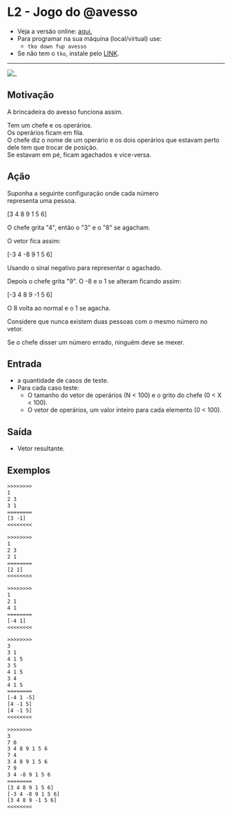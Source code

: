 # L2 - Jogo do @avesso

- Veja a versão online: [aqui.](https://github.com/qxcodefup/arcade/blob/master/base/avesso/Readme.md)
- Para programar na sua máquina (local/virtual) use:
  - `tko down fup avesso`
- Se não tem o `tko`, instale pelo [LINK](https://github.com/senapk/tko).

---

![_](https://raw.githubusercontent.com/qxcodefup/arcade/master/base/avesso/cover.jpg)

## Motivação

A brincadeira do avesso funciona assim.

Tem um chefe e os operários.  
Os operários ficam em fila.  
O chefe diz o nome de um operário e os dois operários que estavam perto dele tem que trocar de posição.  
Se estavam em pé, ficam agachados e vice-versa.

## Ação

Suponha a seguinte configuração onde cada número  
representa uma pessoa.

\[3 4 8 9 1 5 6\]

O chefe grita "4", então o "3" e o "8" se agacham.  

O vetor fica assim:  

\[-3 4 -8 9 1 5 6\]  

Usando o sinal negativo para representar o agachado.

Depois o chefe grita "9". O -8 e o 1 se alteram ficando assim:

\[-3 4 8 9 -1 5 6\]  

O 8 volta ao normal e o 1 se agacha.

Considere que nunca existem duas pessoas com o mesmo número no vetor.

Se o chefe disser um número errado, ninguém deve se mexer.

## Entrada

- a quantidade de casos de teste.
- Para cada caso teste:  
  - O tamanho do vetor de operários (N < 100) e o grito do chefe (0 < X < 100).  
  - O vetor de operários, um valor inteiro para cada elemento  (0 < 100).

## Saída

- Vetor resultante.  

## Exemplos

``` txt
>>>>>>>>
1
2 3
3 1
========
[3 -1]
<<<<<<<<

>>>>>>>>
1
2 3
2 1
========
[2 1]
<<<<<<<<

>>>>>>>>
1
2 1
4 1
========
[-4 1]
<<<<<<<<

>>>>>>>>
3
3 1
4 1 5
3 5
4 1 5
3 4
4 1 5
========
[-4 1 -5]
[4 -1 5]
[4 -1 5]
<<<<<<<<

>>>>>>>>
3
7 0
3 4 8 9 1 5 6
7 4
3 4 8 9 1 5 6
7 9
3 4 -8 9 1 5 6
========
[3 4 8 9 1 5 6]
[-3 4 -8 9 1 5 6]
[3 4 8 9 -1 5 6]
<<<<<<<<
```
